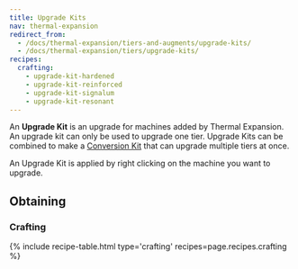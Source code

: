 ```yaml
---
title: Upgrade Kits
nav: thermal-expansion
redirect_from:
  - /docs/thermal-expansion/tiers-and-augments/upgrade-kits/
  - /docs/thermal-expansion/tiers/upgrade-kits/
recipes:
  crafting:
    - upgrade-kit-hardened
    - upgrade-kit-reinforced
    - upgrade-kit-signalum
    - upgrade-kit-resonant
---
```


An **Upgrade Kit** is an upgrade for machines added by Thermal Expansion. An
upgrade kit can only be used to upgrade one tier. Upgrade Kits can be combined
to make a [Conversion Kit](/docs/conversion-kits/) that can upgrade multiple
tiers at once.

An Upgrade Kit is applied by right clicking on the machine you want to upgrade.

Obtaining
---------

### Crafting
{% include recipe-table.html type='crafting' recipes=page.recipes.crafting %}
